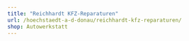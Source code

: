 ```yaml
---
title: "Reichhardt KFZ-Reparaturen"
url: /hoechstaedt-a-d-donau/reichhardt-kfz-reparaturen/
shop: Autowerkstatt
---
```

